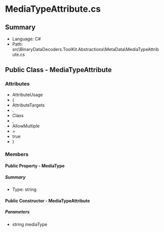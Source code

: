 ﻿# MediaTypeAttribute.cs

## Summary

* Language: C#
* Path: src\BinaryDataDecoders.ToolKit.Abstractions\MetaData\MediaTypeAttribute.cs

## Public Class - MediaTypeAttribute

### Attributes

 - AttributeUsage
 - (
 - AttributeTargets
 - .
 - Class
 - ,
 - AllowMultiple
 - =
 - true
 - )

### Members

#### Public Property - MediaType

##### Summary

 * Type: string 

#### Public Constructor - MediaTypeAttribute

#####  Parameters

 - string mediaType 

